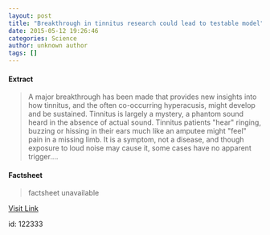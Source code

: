 ```yaml
---
layout: post
title: "Breakthrough in tinnitus research could lead to testable model"
date: 2015-05-12 19:26:46
categories: Science
author: unknown author
tags: []
---
```



#### Extract
>A major breakthrough has been made that provides new insights into how tinnitus, and the often co-occurring hyperacusis, might develop and be sustained. Tinnitus is largely a mystery, a phantom sound heard in the absence of actual sound. Tinnitus patients "hear" ringing, buzzing or hissing in their ears much like an amputee might "feel" pain in a missing limb. It is a symptom, not a disease, and though exposure to loud noise may cause it, some cases have no apparent trigger....

#### Factsheet
>factsheet unavailable

[Visit Link](http://feeds.sciencedaily.com/~r/sciencedaily/~3/yd1tSzxRg3g/150512152646.htm)

id:  122333
